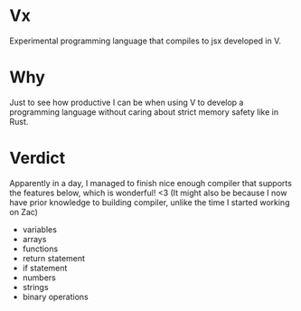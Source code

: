 # Vx
Experimental programming language that compiles to jsx developed in V.

# Why
Just to see how productive I can be when using V to develop a programming language without caring about strict memory safety like in Rust.

# Verdict
Apparently in a day, I managed to finish nice enough compiler that supports the features below, which is wonderful! <3 (It might also be because I now have prior knowledge to building compiler, unlike the time I started working on Zac)

- variables
- arrays
- functions
- return statement
- if statement
- numbers
- strings
- binary operations